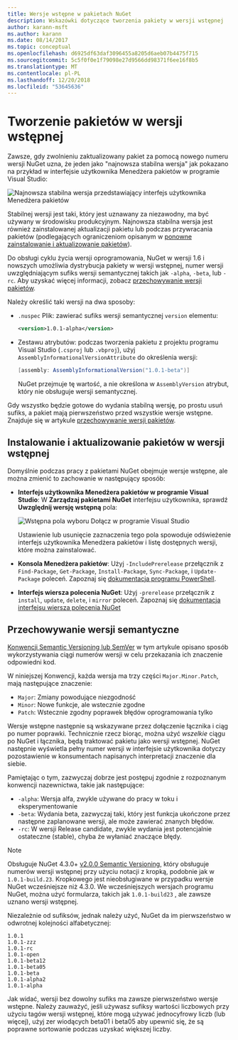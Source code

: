 ```yaml
---
title: Wersje wstępne w pakietach NuGet
description: Wskazówki dotyczące tworzenia pakiety w wersji wstępnej
author: karann-msft
ms.author: karann
ms.date: 08/14/2017
ms.topic: conceptual
ms.openlocfilehash: d6925df63daf3096455a8205d6aeb07b4475f715
ms.sourcegitcommit: 5c5f0f0e1f79098e27d9566dd98371f6ee16f8b5
ms.translationtype: MT
ms.contentlocale: pl-PL
ms.lasthandoff: 12/20/2018
ms.locfileid: "53645636"
---
```

# <a name="building-pre-release-packages"></a>Tworzenie pakietów w wersji wstępnej

Zawsze, gdy zwolnieniu zaktualizowany pakiet za pomocą nowego numeru wersji NuGet uzna, że jeden jako "najnowsza stabilna wersja" jak pokazano na przykład w interfejsie użytkownika Menedżera pakietów w programie Visual Studio:

![Najnowsza stabilna wersja przedstawiający interfejs użytkownika Menedżera pakietów](media/Prerelease_01-LatestStable.png)

Stabilnej wersji jest taki, który jest uznawany za niezawodny, ma być używany w środowisku produkcyjnym. Najnowsza stabilna wersja jest również zainstalowanej aktualizacji pakietu lub podczas przywracania pakietów (podlegających ograniczeniom opisanym w [ponowne zainstalowanie i aktualizowanie pakietów](../consume-packages/reinstalling-and-updating-packages.md)).

Do obsługi cyklu życia wersji oprogramowania, NuGet w wersji 1.6 i nowszych umożliwia dystrybucja pakiety w wersji wstępnej, numer wersji uwzględniającym sufiks wersji semantycznej takich jak `-alpha`, `-beta`, lub `-rc`. Aby uzyskać więcej informacji, zobacz [przechowywanie wersji pakietów](../reference/package-versioning.md#pre-release-versions).

Należy określić taki wersji na dwa sposoby:

- `.nuspec` Plik: zawierać sufiks wersji semantycznej `version` elementu:

    ```xml
    <version>1.0.1-alpha</version>
    ```

- Zestawu atrybutów: podczas tworzenia pakietu z projektu programu Visual Studio (`.csproj` lub `.vbproj`), użyj `AssemblyInformationalVersionAttribute` do określenia wersji:

    ```cs
    [assembly: AssemblyInformationalVersion("1.0.1-beta")]
    ```

    NuGet przejmuje tę wartość, a nie określona w `AssemblyVersion` atrybut, który nie obsługuje wersji semantycznej.

Gdy wszystko będzie gotowe do wydania stabilną wersję, po prostu usuń sufiks, a pakiet mają pierwszeństwo przed wszystkie wersje wstępne. Znajduje się w artykule [przechowywanie wersji pakietów](../reference/package-versioning.md#pre-release-versions).

## <a name="installing-and-updating-pre-release-packages"></a>Instalowanie i aktualizowanie pakietów w wersji wstępnej

Domyślnie podczas pracy z pakietami NuGet obejmuje wersje wstępne, ale można zmienić to zachowanie w następujący sposób:

- **Interfejs użytkownika Menedżera pakietów w programie Visual Studio**: W **Zarządzaj pakietami NuGet** interfejsu użytkownika, sprawdź **Uwzględnij wersję wstępną** pola:

    ![Wstępna pola wyboru Dołącz w programie Visual Studio](media/Prerelease_02-CheckPrerelease.png)

    Ustawienie lub usunięcie zaznaczenia tego pola spowoduje odświeżenie interfejs użytkownika Menedżera pakietów i listę dostępnych wersji, które można zainstalować.

- **Konsola Menedżera pakietów**: Użyj `-IncludePrerelease` przełącznik z `Find-Package`, `Get-Package`, `Install-Package`, `Sync-Package`, i `Update-Package` poleceń. Zapoznaj się [dokumentacja programu PowerShell](../tools/powershell-reference.md).

- **Interfejs wiersza polecenia NuGet**: Użyj `-prerelease` przełącznik z `install`, `update`, `delete`, i `mirror` poleceń. Zapoznaj się [dokumentacja interfejsu wiersza polecenia NuGet](../tools/nuget-exe-cli-reference.md)

## <a name="semantic-versioning"></a>Przechowywanie wersji semantyczne

[Konwencji Semantic Versioning lub SemVer](http://semver.org/spec/v1.0.0.html) w tym artykule opisano sposób wykorzystywania ciągi numerów wersji w celu przekazania ich znaczenie odpowiedni kod.

W niniejszej Konwencji, każda wersja ma trzy części `Major.Minor.Patch`, mają następujące znaczenie:

- `Major`: Zmiany powodujące niezgodność
- `Minor`: Nowe funkcje, ale wstecznie zgodne
- `Patch`: Wstecznie zgodny poprawek błędów oprogramowania tylko

Wersje wstępne następnie są wskazywane przez dołączenie łącznika i ciąg po numer poprawki. Technicznie rzecz biorąc, można użyć *wszelkie* ciągu po NuGet i łącznika, będą traktować pakietu jako wersji wstępnej. NuGet następnie wyświetla pełny numer wersji w interfejsie użytkownika dotyczy pozostawienie w konsumentach napisanych interpretacji znaczenie dla siebie.

Pamiętając o tym, zazwyczaj dobrze jest postępuj zgodnie z rozpoznanym konwencji nazewnictwa, takie jak następujące:

- `-alpha`: Wersja alfa, zwykle używane do pracy w toku i eksperymentowanie
- `-beta`: Wydania beta, zazwyczaj taki, który jest funkcja ukończone przez następne zaplanowane wersji, ale może zawierać znanych błędów.
- `-rc`: W wersji Release candidate, zwykle wydania jest potencjalnie ostateczne (stable), chyba że wyłaniać znaczące błędy.

> [!Note]
> Obsługuje NuGet 4.3.0+ [v2.0.0 Semantic Versioning](http://semver.org/spec/v2.0.0.html), który obsługuje numerów wersji wstępnej przy użyciu notacji z kropką, podobnie jak w `1.0.1-build.23`. Kropkowego jest nieobsługiwane w przypadku wersje NuGet wcześniejsze niż 4.3.0. We wcześniejszych wersjach programu NuGet, można użyć formularza, takich jak `1.0.1-build23` , ale zawsze uznano wersji wstępnej.

Niezależnie od sufiksów, jednak należy użyć, NuGet da im pierwszeństwo w odwrotnej kolejności alfabetycznej:

    1.0.1
    1.0.1-zzz
    1.0.1-rc
    1.0.1-open
    1.0.1-beta12
    1.0.1-beta05
    1.0.1-beta
    1.0.1-alpha2
    1.0.1-alpha

Jak widać, wersji bez dowolny sufiks ma zawsze pierwszeństwo wersje wstępne. Należy zauważyć, jeśli używasz sufiksy wartości liczbowych przy użyciu tagów wersji wstępnej, które mogą używać jednocyfrowy liczb (lub więcej), użyj zer wiodących beta01 i beta05 aby upewnić się, że są poprawne sortowanie podczas uzyskać większej liczby.
